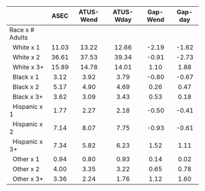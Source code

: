 
|                      |         ASEC |    ATUS-Wend |    ATUS-Wday |     Gap-Wend |      Gap-day |
| -------------------- | :----------: | :----------: | :----------: | :----------: | :----------: |
| Race x # Adults      |              |              |              |              |              |
| &nbsp;&nbsp;White x 1 |        11.03 |        13.22 |        12.66 |        -2.19 |        -1.62 |
| &nbsp;&nbsp;White x 2 |        36.61 |        37.53 |        39.34 |        -0.91 |        -2.73 |
| &nbsp;&nbsp;White x 3+ |        15.89 |        14.78 |        14.01 |         1.10 |         1.88 |
| &nbsp;&nbsp;Black x 1 |         3.12 |         3.92 |         3.79 |        -0.80 |        -0.67 |
| &nbsp;&nbsp;Black x 2 |         5.17 |         4.90 |         4.69 |         0.26 |         0.47 |
| &nbsp;&nbsp;Black x 3+ |         3.62 |         3.09 |         3.43 |         0.53 |         0.18 |
| &nbsp;&nbsp;Hispanic x 1 |         1.77 |         2.27 |         2.18 |        -0.50 |        -0.41 |
| &nbsp;&nbsp;Hispanic x 2 |         7.14 |         8.07 |         7.75 |        -0.93 |        -0.61 |
| &nbsp;&nbsp;Hispanic x 3+ |         7.34 |         5.82 |         6.23 |         1.52 |         1.11 |
| &nbsp;&nbsp;Other x 1 |         0.94 |         0.80 |         0.93 |         0.14 |         0.02 |
| &nbsp;&nbsp;Other x 2 |         4.00 |         3.35 |         3.22 |         0.65 |         0.78 |
| &nbsp;&nbsp;Other x 3+ |         3.36 |         2.24 |         1.76 |         1.12 |         1.60 |

